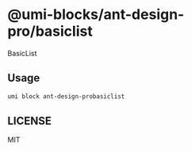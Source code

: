 # @umi-blocks/ant-design-pro/basiclist

BasicList

## Usage

```sh
umi block ant-design-probasiclist
```

## LICENSE

MIT
